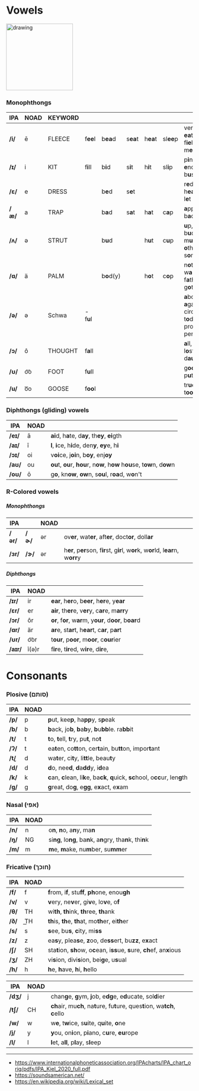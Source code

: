 # Vowels 
<img src="https://upload.wikimedia.org/wikipedia/commons/0/0e/General_American_monophthong_chart.svg" alt="drawing" width="180" />

### Monophthongs

| IPA     | NOAD | KEYWORD |          |            |          |          |           |                                                                                          |
| ------- |:---- | ------- | -------- | ---------- | -------- | -------- | --------- | ---------------------------------------------------------------------------------------- |
| **/i/** | ē    | FLEECE  | f**ee**l | b**ea**d   | s**ea**t | h**ea**t | sl**ee**p | ver**y**, b**e**, **ea**t, s**ee**, f**ie**ld, k**ey**, m**e**, **e**ven                 |
| **/ɪ/** | i    | KIT     | f**i**ll | b**i**d    | s**i**t  | h**i**t  | sl**i**p  | p**i**nk, **i**t, b**i**g, **e**nough, b**u**sy                                          |
| **/ɛ/** | e    | DRESS   |          | b**e**d    | s**e**t  |          |           | r**e**d, **e**ver, h**ea**d, g**e**t, l**e**t                                            |
| **/æ/** | a    | TRAP    |   | b**a**d    | s**a**t  | h**a**t  | c**a**p          | **a**pple, c**a**n, b**a**ck, d**a**d                                                    |
| **/ʌ/** | ə    | STRUT   |   | b**u**d    |          | h**u**t  |  c**u**p         | **u**p, m**o**ther, b**u**ddy, m**u**d, r**u**n, **o**ther, s**o**me, f**u**n            |
| **/ɑ/** | ä    | PALM    |   | b**o**d(y) |          | h**o**t  |   c**o**p        | n**o**t, b**o**dy, w**a**nt, f**a**ther, st**o**p, g**o**t                               |
| **/ə/** | ə    | Schwa   |  -f**u**l  |                  |          |          |           | **a**bout, th**e**, **a**gain, circ**us**, t**o**day,list**e**n, prod**u**ct, penc**i**l |
| **/ɔ/** | ô    | THOUGHT |    f**a**ll        |             |       |          |           | **a**ll, **o**n, t**a**lk, l**o**st, s**aw**, d**au**ghter                               |
| **/ʊ/** | o͝o  | FOOT    |    f**u**ll          |           |       |          |           | g**oo**d, b**oo**k, p**u**t, w**ou**ld                                                   |
| **/u/** | o͞o  | GOOSE   |        f**oo**l        |          |      |          |           | tr**ue**, y**ou**, t**oo**, n**ew**                                                      |

### Diphthongs (gliding) vowels

| IPA | NOAD   |                               |
| -------- | --- | ------------------------------------------------------- |
| **/eɪ/** | ā   | **ai**d, h**a**te, d**ay**, th**ey**, **ei**gth                              |
| **/aɪ/** | ī   | **I**, **i**ce, h**i**de, den**y**, **ey**e, h**i**                      |
| **/ɔɪ/** | oi  | v**oi**ce, j**oi**n, b**oy**, enj**oy**                 |
| **/aʊ/** | ou  | **ou**t, **ou**r, **hou**r, n**ow**, h**ow** h**ou**se, t**ow**n, d**ow**n |
| **/oʊ/** | ō   | g**o**, kn**ow**, **ow**n, s**ou**l, r**oa**d, w**o**n't           |

### R-Colored vowels

##### Monophthongs
| IPA      |         |   NOAD  |                                                                                     |
| -------- | ------- | --- | ----------------------------------------------------------------------------------- |
| **/ər/** | **/ɚ/** | ər  | ov**er**, wat**er**, aft**er**, doct**or**, doll**ar**                              |
| **/ɜr/** | **/ɝ/** | ər  | h**er**, p**er**son, f**ir**st, g**ir**l, w**or**k, w**or**ld, l**ear**n, w**orr**y |

##### Diphthongs
| IPA       | NOAD  |                                                          |
| --------- |:----- | -------------------------------------------------------- |
| **/ɪr/**  | ir    | **ear**, h**er**o, b**eer**, h**er**e, y**ear**          |
| **/ɛr/**  | er    | **air**, th**er**e, v**er**y, c**ar**e, m**arr**y        |
| **/ɔr/**  | ôr    | **or**, f**or**, w**ar**m, y**our**, d**oor**, b**oar**d |
| **/ɑr/**  | är    | **ar**e, st**ar**t, h**ear**t, c**ar**, p**ar**t         |
| **/ʊr/**  | o͝or  | t**our**, p**oor**, m**oor**, c**our**ier                             |
| **/aɪr/** | ī(ə)r | f**ir**e, t**ir**ed, w**ir**e, d**ir**e,                 |

# Consonants

### Plosive (סותם)

| IPA     | NOAD      | |
| ------- |  --- | -- |
| **/p/** | p | **p**ut, kee**p**, ha**pp**y, s**p**eak          |
| **/b/**        | b | **b**ack, jo**b**, **b**a**b**y, **b**u**bb**le. ra**bb**it       |
| **/t/**  | t    | **t**o, **t**ell, **t**ry, pu**t**, no**t**                                          |
| **/ʔ/**  | t    | ea**t**en, co**tt**on, cer**t**ain, bu**tt**on, impor**t**ant                        |
| **/t̬/** | d    | wa**t**er, ci**t**y, li**tt**le, beau**t**y                                          |
| **/d/**      |  d    |   **d**o, nee**d**, **d**a**dd**y, i**d**ea                                                                                   |
| **/k/**  | k    | **c**an, **c**lean, li**k**e, ba**ck**, **q**uick, **sc**hool, o**cc**ur, len**g**th |
| **/g/**  | g    | **g**reat, do**g**, e**gg**, e**x**act, e**x**am                                     |

### Nasal (אפי)

| IPA      | NOAD |                                                                                      |
| -------- |:---- | ------------------------------------------------------------------------------------ |
| **/n/**  | n    | o**n**, **n**o, a**n**y, ma**n**                                                     |
| **/ŋ/**  | NG   | si**ng**, lo**ng**, ba**n**k, a**n**gry, tha**n**k, thi**n**k                        |
| **/m/** | m |  **m**e, **m**ake, nu**m**ber, su**mm**er |

### Fricative (חוכך)

| IPA      | NOAD |                                                                                 |
| -------- |:---- | ------------------------------------------------------------------------------- |
| **/f/**  | f    | **f**rom, i**f**, stu**ff**, **ph**one, enou**gh**                                   |
| **/v/** | v | **v**ery, ne**v**er, gi**v**e, lo**v**e, o**f**  |
| **/θ/**  | TH   | wi**th**, **th**ink, **th**ree, **th**ank                                       |
| **/ð/**  | T͟H  | **th**is, **th**e, **th**at, mo**th**er, ei**th**er                             |
| **/s/**  | s    | **s**ee, bu**s**, **c**ity, mi**ss**                                            |
| **/z/**  | z    | ea**s**y, plea**s**e, **z**oo, de**ss**ert, bu**zz**, e**x**act                 |
| **/ʃ/**  | SH   | sta**t**ion, **sh**ow, o**c**ean, i**ss**ue, **s**ure, **ch**ef, an**x**ious         |
| **/ʒ/**  | ZH   | vi**s**ion, divi**s**ion, bei**g**e, u**s**ual                                  |
| **/h/**  | h    | **h**e, **h**ave, **h**i, **h**ello                                                  |


| IPA      | NOAD |                                                                                 |
| -------- |:---- | ------------------------------------------------------------------------------- |
| **/dʒ/** | j    | chan**g**e, **g**ym, **j**ob, e**dg**e, e**d**ucate, sol**d**ier                |
| **/tʃ/** | CH   | **ch**air, mu**ch**, na**t**ure, fu**t**ure, ques**t**ion, wa**tch**, **c**ello |
| **/w/**  | w    | w**e**, t**w**ice, s**u**ite, q**u**ite, **o**ne                                |
| **/j/**  | y    | **y**ou, on**i**on, p**i**ano, c**u**re, **eu**rope                             |
| **/l/**         |  l    |     **l**et, a**ll**, p**l**ay, s**l**eep

---

- https://www.internationalphoneticassociation.org/IPAcharts/IPA_chart_orig/pdfs/IPA_Kiel_2020_full.pdf
- https://soundsamerican.net/
- https://en.wikipedia.org/wiki/Lexical_set
